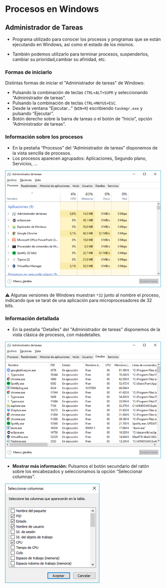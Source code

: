 # Procesos en Windows

## Administrador de Tareas

- Programa utilizado para conocer los procesos y programas que se están ejecutando en Windows, así como el estado de los mismos.


- También podemos utilizarlo para terminar procesos, suspenderlos, cambiar su prioridad,cambiar su afinidad, etc. 

### Formas de iniciarlo

Distintas formas de iniciar el "Administrador de tareas" de Windows:

- Pulsando la combinación de teclas `CTRL+ALT+SUPR` y seleccionando “Administrador de tareas”.
- Pulsando la combinación de teclas `CTRL+MAYUS+ESC`.
- Desde la ventana “Ejecutar…” (`WIN+R`) escribiendo `taskmgr.exe` y pulsando “Ejecutar”.
- Botón derecho sobre la barra de tareas o el botón de “Inicio”, opción “Administrador de tareas”.


### Información sobre los procesos

* En la pestaña “Procesos” del “Administrador de tareas” disponemos de la vista sencilla de procesos.
* Los procesos aparecen agrupados: Aplicaciones, Segundo plano, Servicios, ...

![Administrador de Tareas](imagenes/task-manager-01.png)

⚠️ Algunas versiones de Windows muestran `*32` junto al nombre el proceso, indicando que se tarat de una aplicación para microprocesadores de 32 bits.

### Información detallada

* En la pestaña "Detalles" del "Administrador de tareas" disponemos de la vista clásica de procesos, con másdetalles.

![Pestaña Detalles del Administrador de Tareas](imagenes/task-manager-02.png)

* **Mostrar más información:** Pulsamos el botón secundario del ratón sobre los encabezados y seleccionamos la opción “Seleccionar columnas”.

![Selección de columnas en el Administrador de Tareas](imagenes/task-manager-03.png)





